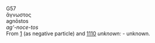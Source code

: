 <body>
  <p>G57<br>  ἄγνωστος  <br> agnōstos  <br><i>ag‘-noce-tos </i><br>From <a href="g0001.htm">1</a> (as negative particle) and <a href="g1110.htm">1110</a>  <i>unknown:</i> - unknown.<br></p>
 </body>